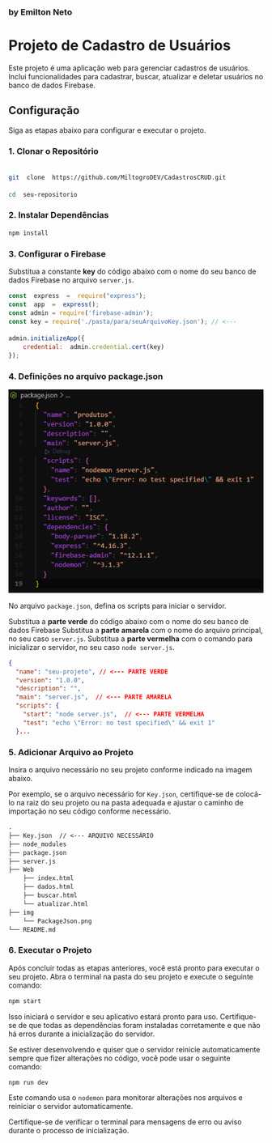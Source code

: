 ### by Emilton Neto
# Projeto de Cadastro de Usuários

Este projeto é uma aplicação web para gerenciar cadastros de usuários. Inclui funcionalidades para cadastrar, buscar, atualizar e deletar usuários no banco de dados Firebase.

## Configuração

Siga as etapas abaixo para configurar e executar o projeto.

### 1. Clonar o Repositório
 
```bash

git  clone  https://github.com/MiltogroDEV/CadastrosCRUD.git

cd  seu-repositorio
```

### 2. Instalar Dependências

```bash
npm install
```

### 3. Configurar o Firebase

Substitua a constante **key** do código abaixo com o nome do seu banco de dados Firebase no arquivo `server.js`.

```javascript
const  express  =  require("express");
const  app  =  express();
const admin = require('firebase-admin');
const key = require('./pasta/para/seuArquivoKey.json'); // <---

admin.initializeApp({
	credential:  admin.credential.cert(key)
});
```

### 4. Definições no arquivo package.json

<img src="/img/PackageJson.png">

No arquivo `package.json`, defina os scripts para iniciar o servidor.

Substitua a **parte verde** do código abaixo com o nome do seu banco de dados Firebase
Substitua a **parte amarela** com o nome do arquivo principal, no seu caso `server.js`. 
Substitua a **parte vermelha** com o comando para inicializar o servidor, no seu caso `node server.js`.

```json
{
  "name": "seu-projeto", // <--- PARTE VERDE
  "version": "1.0.0",
  "description": "",
  "main": "server.js",  // <--- PARTE AMARELA
  "scripts": {
    "start": "node server.js",  // <--- PARTE VERMELHA
    "test": "echo \"Error: no test specified\" && exit 1"
  }...
  ```

### 5. Adicionar Arquivo ao Projeto

Insira o arquivo necessário no seu projeto conforme indicado na imagem abaixo.

Por exemplo, se o arquivo necessário for `Key.json`, certifique-se de colocá-lo na raiz do seu projeto ou na pasta adequada e ajustar o caminho de importação no seu código conforme necessário.

```markdown
.
├── Key.json  // <--- ARQUIVO NECESSÁRIO
├── node_modules
├── package.json
├── server.js
├── Web
    ├── index.html
    ├── dados.html
    ├── buscar.html
    └── atualizar.html
├── img
    └── PackageJson.png
└── README.md
```
### 6. Executar o Projeto

Após concluir todas as etapas anteriores, você está pronto para executar o seu projeto. Abra o terminal na pasta do seu projeto e execute o seguinte comando:

```bash
npm start
```

Isso iniciará o servidor e seu aplicativo estará pronto para uso. Certifique-se de que todas as dependências foram instaladas corretamente e que não há erros durante a inicialização do servidor.

Se estiver desenvolvendo e quiser que o servidor reinicie automaticamente sempre que fizer alterações no código, você pode usar o seguinte comando:


```bash
npm run dev
```


Este comando usa o `nodemon` para monitorar alterações nos arquivos e reiniciar o servidor automaticamente.

Certifique-se de verificar o terminal para mensagens de erro ou aviso durante o processo de inicialização.